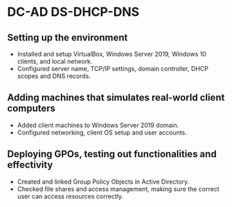 # DC-AD DS-DHCP-DNS 

## Setting up the environment
+ Installed and setup VirtualBox, Windows Server 2019, Windows 10 clients, and local network.
+ Configured server name, TCP/IP settings, domain controller, DHCP scopes and DNS records.

## Adding machines that simulates real-world client computers
+	Added client machines to Windows Server 2019 domain.
+ Configured networking, client OS setup and user accounts.

## Deploying GPOs, testing out functionalities and effectivity
+	Created and linked Group Policy Objects in Active Directory.
+ Checked file shares and access management, making sure the correct user can access resources correctly.


